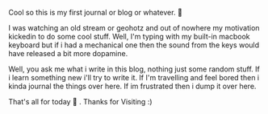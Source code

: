 Cool so this is my first journal or blog or whatever. 🐖

I was watching an old stream or geohotz and out of nowhere my motivation kickedin to do some cool stuff. 
Well, I'm typing with my built-in macbook keyboard but if i had a mechanical one then the sound from the keys would have released a bit more dopamine.

Well, you ask me what i write in this blog, nothing just some random stuff. If i learn something new i'll try to write it.
If I'm travelling and feel bored then i kinda journal the things over here.
If im frustrated then i dump it over here.

That's all for today 💯 . Thanks for Visiting :)
